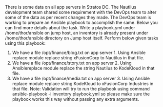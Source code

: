 There is some data on all app servers in Stratos DC. The Nautilus development team shared some requirement with the DevOps team to alter some of the data as per recent changes they made. The DevOps team is working to prepare an Ansible playbook to accomplish the same. Below you can find more details about the task.
Write a playbook.yml under /home/thor/ansible on jump host, an inventory is already present under /home/thor/ansible directory on Jump host itself. Perform below given tasks using this playbook:
1. We have a file /opt/finance/blog.txt on app server 1. Using Ansible replace module replace string xFusionCorp to Nautilus in that file.
2. We have a file /opt/finance/story.txt on app server 2. Using Ansiblereplace module replace the string Nautilus to KodeKloud in that file.
3. We have a file /opt/finance/media.txt on app server 3. Using Ansible replace module replace string KodeKloud to xFusionCorp Industries in that file.
Note: Validation will try to run the playbook using command ansible-playbook -i inventory playbook.yml so please make sure the playbook works this way without passing any extra arguments.
